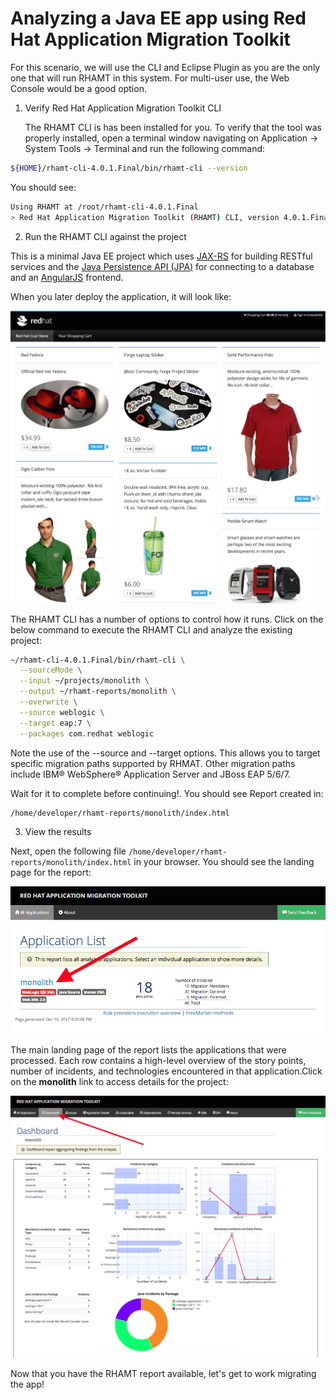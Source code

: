 # Analyzing a Java EE app using Red Hat Application Migration Toolkit

For this scenario, we will use the CLI and Eclipse Plugin as you are the only one that will run RHAMT in this system. For multi-user use, the Web Console would be a good option.

1. Verify Red Hat Application Migration Toolkit CLI

   The RHAMT CLI is has been installed for you. To verify that the tool was properly installed, open a terminal window navigating on Application → System Tools → Terminal and run the following command:

```bash
${HOME}/rhamt-cli-4.0.1.Final/bin/rhamt-cli --version
```

You should see:

```bash
Using RHAMT at /root/rhamt-cli-4.0.1.Final
> Red Hat Application Migration Toolkit (RHAMT) CLI, version 4.0.1.Final.
```

2. Run the RHAMT CLI against the project

This is a minimal Java EE project which uses [JAX-RS](https://docs.oracle.com/javaee/7/tutorial/jaxrs.htm) for building RESTful services and the [Java Persistence API \(JPA\)](https://docs.oracle.com/javaee/7/tutorial/partpersist.htm) for connecting to a database and an [AngularJS](https://angularjs.org/) frontend.

When you later deploy the application, it will look like:

![CoolStore Monolith](../images/scenario1/image27.png)

The RHAMT CLI has a number of options to control how it runs. Click on the below command to execute the RHAMT CLI and analyze the existing project:

```bash
~/rhamt-cli-4.0.1.Final/bin/rhamt-cli \
  --sourceMode \
  --input ~/projects/monolith \
  --output ~/rhamt-reports/monolith \
  --overwrite \
  --source weblogic \
  --target eap:7 \
  --packages com.redhat weblogic
```

Note the use of the --source and --target options. This allows you to target specific migration paths supported by RHMAT. Other migration paths include IBM® WebSphere® Application Server and JBoss EAP 5/6/7.

Wait for it to complete before continuing!. You should see Report created in:

```bash
/home/developer/rhamt-reports/monolith/index.html
```

3. View the results

Next, open the following file `/home/developer/rhamt-reports/monolith/index.html` in your browser. You should see the landing page for the report:

![Landing Page](../images/scenario1/image19.png)

The main landing page of the report lists the applications that were processed. Each row contains a high-level overview of the story points, number of incidents, and technologies encountered in that application.Click on the **monolith** link to access details for the project:

![Project Overview](../images/scenario1/image52.png)

Now that you have the RHAMT report available, let's get to work migrating the app!  


